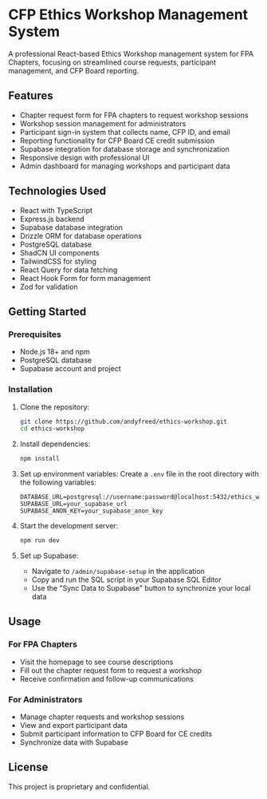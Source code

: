 # CFP Ethics Workshop Management System

A professional React-based Ethics Workshop management system for FPA Chapters, focusing on streamlined course requests, participant management, and CFP Board reporting.

## Features

- Chapter request form for FPA chapters to request workshop sessions
- Workshop session management for administrators
- Participant sign-in system that collects name, CFP ID, and email
- Reporting functionality for CFP Board CE credit submission
- Supabase integration for database storage and synchronization
- Responsive design with professional UI
- Admin dashboard for managing workshops and participant data

## Technologies Used

- React with TypeScript
- Express.js backend
- Supabase database integration
- Drizzle ORM for database operations
- PostgreSQL database
- ShadCN UI components
- TailwindCSS for styling
- React Query for data fetching
- React Hook Form for form management
- Zod for validation

## Getting Started

### Prerequisites

- Node.js 18+ and npm
- PostgreSQL database
- Supabase account and project

### Installation

1. Clone the repository:
   ```bash
   git clone https://github.com/andyfreed/ethics-workshop.git
   cd ethics-workshop
   ```

2. Install dependencies:
   ```bash
   npm install
   ```

3. Set up environment variables:
   Create a `.env` file in the root directory with the following variables:
   ```
   DATABASE_URL=postgresql://username:password@localhost:5432/ethics_workshop
   SUPABASE_URL=your_supabase_url
   SUPABASE_ANON_KEY=your_supabase_anon_key
   ```

4. Start the development server:
   ```bash
   npm run dev
   ```

5. Set up Supabase:
   - Navigate to `/admin/supabase-setup` in the application
   - Copy and run the SQL script in your Supabase SQL Editor
   - Use the "Sync Data to Supabase" button to synchronize your local data

## Usage

### For FPA Chapters

- Visit the homepage to see course descriptions
- Fill out the chapter request form to request a workshop
- Receive confirmation and follow-up communications

### For Administrators

- Manage chapter requests and workshop sessions
- View and export participant data
- Submit participant information to CFP Board for CE credits
- Synchronize data with Supabase

## License

This project is proprietary and confidential.